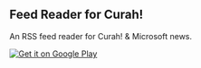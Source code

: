 ## Feed Reader for Curah!

An RSS feed reader for Curah! & Microsoft news.

[![Get it on Google Play](https://developer.android.com/images/brand/en_generic_rgb_wo_60.png)][1]

[1]:https://play.google.com/store/apps/details?id=com.subinkrishna.curah
